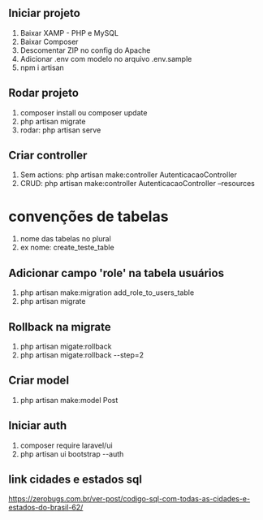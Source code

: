 ## Iniciar projeto

1. Baixar XAMP - PHP e MySQL
2. Baixar Composer
3. Descomentar ZIP no config do Apache
4. Adicionar .env com modelo no arquivo .env.sample
5. npm i artisan

## Rodar projeto

1. composer install ou composer update
2. php artisan migrate
2. rodar: php artisan serve

## Criar controller

1. Sem actions: php artisan make:controller AutenticacaoController
2. CRUD: php artisan make:controller AutenticacaoController –resources

# convenções de tabelas
1. nome das tabelas no plural
2. ex nome: create_teste_table

## Adicionar campo 'role' na tabela usuários
1. php artisan make:migration add_role_to_users_table
2. php artisan migrate

## Rollback na migrate
1. php artisan migate:rollback
2. php artisan migate:rollback --step=2

## Criar model
1. php artisan make:model Post

## Iniciar auth
1. composer require laravel/ui
2. php artisan ui bootstrap --auth


## link cidades e estados sql
https://zerobugs.com.br/ver-post/codigo-sql-com-todas-as-cidades-e-estados-do-brasil-62/
